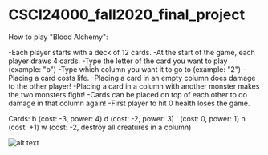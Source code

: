 # CSCI24000_fall2020_final_project


How to play "Blood Alchemy":

-Each player starts with a deck of 12 cards.
-At the start of the game, each player draws 4 cards.
-Type the letter of the card you want to play (example: "b")
-Type which column you want it to go to (example: "2")
-Placing a card costs life.
-Placing a card in an empty column does damage to the other player!
-Placing a card in a column with another monster makes the two monsters fight!
-Cards can be placed on top of each other to do damage in that column again!
-First player to hit 0 health loses the game.

Cards:
b (cost: -3, power: 4)
d (cost: -2, power: 3)
' (cost: 0, power: 1)
h (cost: +1)
w (cost: -2, destroy all creatures in a column)

![alt text](https://imgur.com/a/avcSBy6)
